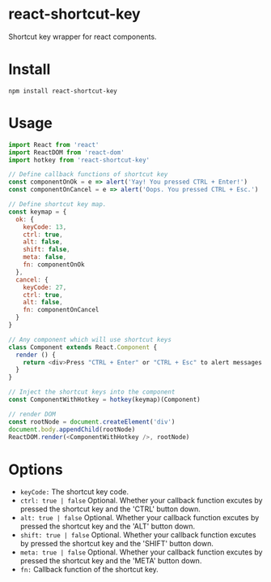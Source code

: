 # react-shortcut-key
Shortcut key wrapper for react components.

# Install

```
npm install react-shortcut-key
```

# Usage

```javascript
import React from 'react'
import ReactDOM from 'react-dom'
import hotkey from 'react-shortcut-key'

// Define callback functions of shortcut key
const componentOnOk = e => alert('Yay! You pressed CTRL + Enter!')
const componentOnCancel = e => alert('Oops. You pressed CTRL + Esc.')

// Define shortcut key map.
const keymap = {
  ok: {
    keyCode: 13,
    ctrl: true,
    alt: false,
    shift: false,
    meta: false,
    fn: componentOnOk
  },
  cancel: {
    keyCode: 27,
    ctrl: true,
    alt: false,
    fn: componentOnCancel
  }
}

// Any component which will use shortcut keys
class Component extends React.Component {
  render () {
    return <div>Press "CTRL + Enter" or "CTRL + Esc" to alert messages.</div>
  }
}

// Inject the shortcut keys into the component
const ComponentWithHotkey = hotkey(keymap)(Component)

// render DOM
const rootNode = document.createElement('div')
document.body.appendChild(rootNode)
ReactDOM.render(<ComponentWithHotkey />, rootNode)
```

# Options

- `keyCode:` The shortcut key code.
- `ctrl: true | false` Optional. Whether your callback function excutes by pressed the shortcut key and the 'CTRL' button down.
- `alt: true | false` Optional. Whether your callback function excutes by pressed the shortcut key and the 'ALT' button down.
- `shift: true | false` Optional. Whether your callback function excutes by pressed the shortcut key and the 'SHIFT' button down.
- `meta: true | false` Optional. Whether your callback function excutes by pressed the shortcut key and the 'META' button down.
- `fn:` Callback function of the shortcut key.
